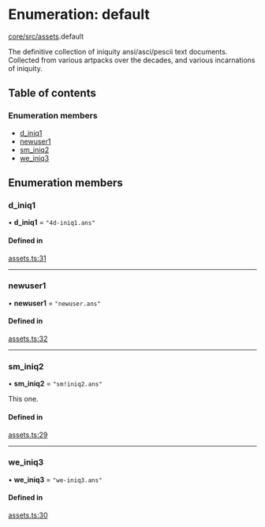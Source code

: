 # Enumeration: default

[core/src/assets](../wiki/core.src.assets).default

The definitive collection of iniquity ansi/asci/pescii text documents.
Collected from various artpacks over the decades, and various incarnations of iniquity.

## Table of contents

### Enumeration members

- [d\_iniq1](../wiki/core.src.assets.default#d_iniq1)
- [newuser1](../wiki/core.src.assets.default#newuser1)
- [sm\_iniq2](../wiki/core.src.assets.default#sm_iniq2)
- [we\_iniq3](../wiki/core.src.assets.default#we_iniq3)

## Enumeration members

### d\_iniq1

• **d\_iniq1** = `"4d-iniq1.ans"`

#### Defined in

[assets.ts:31](https://github.com/iniquitybbs/iniquity/blob/4c9db7a/packages/core/src/assets.ts#L31)

___

### newuser1

• **newuser1** = `"newuser.ans"`

#### Defined in

[assets.ts:32](https://github.com/iniquitybbs/iniquity/blob/4c9db7a/packages/core/src/assets.ts#L32)

___

### sm\_iniq2

• **sm\_iniq2** = `"sm!iniq2.ans"`

This one.

#### Defined in

[assets.ts:29](https://github.com/iniquitybbs/iniquity/blob/4c9db7a/packages/core/src/assets.ts#L29)

___

### we\_iniq3

• **we\_iniq3** = `"we-iniq3.ans"`

#### Defined in

[assets.ts:30](https://github.com/iniquitybbs/iniquity/blob/4c9db7a/packages/core/src/assets.ts#L30)

